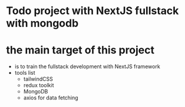 # Todo project with NextJS fullstack with mongodb

# the main target of this project

- is to train the fullstack development with NextJS framework
- tools list
  - tailwindCSS
  - redux toolkit
  - MongoDB
  - axios for data fetching
